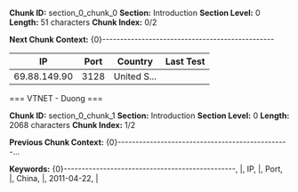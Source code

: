 **Chunk ID:** section_0_chunk_0
**Section:** Introduction
**Section Level:** 0
**Length:** 51 characters
**Chunk Index:** 0/2

**Next Chunk Context:**
{0}------------------------------------------------

| IP              | Port | Country       | Last Test  |
|-----------------|------|---------------|------------|
| 69.88.149.90    | 3128 | United S...

=== VTNET - Duong ===

**Chunk ID:** section_0_chunk_1
**Section:** Introduction
**Section Level:** 0
**Length:** 2068 characters
**Chunk Index:** 1/2

**Previous Chunk Context:**
{0}------------------------------------------------...

**Keywords:** {0}------------------------------------------------, |, IP, |, Port, |, China, |, 2011-04-22, |
